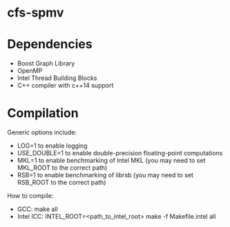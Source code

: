 # cfs-spmv
# Dependencies
* Boost Graph Library
* OpenMP
* Intel Thread Building Blocks
* C++ compiler with c++14 support

# Compilation
Generic options include:
* LOG=1 to enable logging 
* USE_DOUBLE=1 to enable double-precision floating-point computations
* MKL=1 to enable benchmarking of Intel MKL (you may need to set MKL_ROOT to the correct path)
* RSB=1 to enable benchmarking of librsb (you may need to set RSB_ROOT to the correct path)

How to compile:
* GCC: make all
* Intel ICC: INTEL_ROOT=<path_to_intel_root> make -f Makefile.intel all
